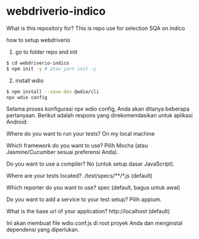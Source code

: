 # webdriverio-indico
What is this repository for?
This is repo use for selection SQA on indico

how to setup webdriverio

1. go to folder repo and init
```sh
$ cd webdriverio-indico
$ npm init -y # atau yarn init -y
```
2. install wdio
```sh
$ npm install --save-dev @wdio/cli
npx wdio config
```
Selama proses konfigurasi npx wdio config, Anda akan ditanya beberapa pertanyaan. Berikut adalah respons yang direkomendasikan untuk aplikasi Android:

Where do you want to run your tests? On my local machine

Which framework do you want to use? Pilih Mocha (atau Jasmine/Cucumber sesuai preferensi Anda).

Do you want to use a compiler? No (untuk setup dasar JavaScript).

Where are your tests located? ./test/specs/**/*.js (default)

Which reporter do you want to use? spec (default, bagus untuk awal)

Do you want to add a service to your test setup? Pilih appium.

What is the base url of your application? http://localhost (default)

Ini akan membuat file wdio.conf.js di root proyek Anda dan menginstal dependensi yang diperlukan.


